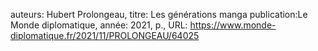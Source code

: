 auteurs: Hubert Prolongeau, 
titre: Les générations manga
publication:Le Monde diplomatique, 
année: 2021, 
p.,
URL: https://www.monde-diplomatique.fr/2021/11/PROLONGEAU/64025

